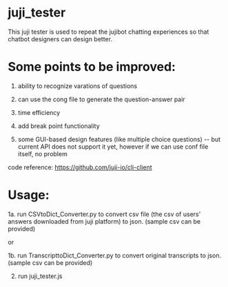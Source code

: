 # juji_tester
This juji tester is used to repeat the jujibot chatting experiences so that chatbot designers can design better.

# Some points to be improved:

1. ability to recognize varations of questions

2. can use the cong file to generate the question-answer pair

3. time efficiency

4. add break point functionality

5. some GUI-based design features (like multiple choice questions) -- but current API does not support it yet, however if we can use conf file itself, no problem


code reference: https://github.com/juji-io/cli-client

# Usage:

1a. run CSVtoDict_Converter.py to convert csv file (the csv of users' answers downloaded from juji platform) to json. (sample csv can be provided)

or

1b. run TranscripttoDict_Converter.py to convert original transcripts to json. (sample csv can be provided)

2. run juji_tester.js

